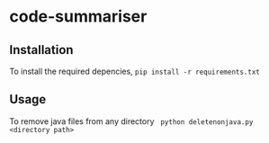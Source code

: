 # code-summariser

## Installation

To install the required depencies, ```pip install -r requirements.txt```

## Usage

To remove java files from any directory
``` python deletenonjava.py <directory path>```